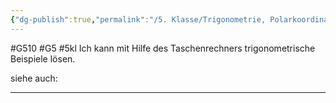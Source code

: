 ```yaml
---
{"dg-publish":true,"permalink":"/5. Klasse/Trigonometrie, Polarkoordinaten/Trigonometrische Beispiele mit Taschenrechner/"}
---
```


#G510 #G5 #5kl
Ich kann mit Hilfe des Taschenrechners trigonometrische Beispiele lösen.

siehe auch:
___

